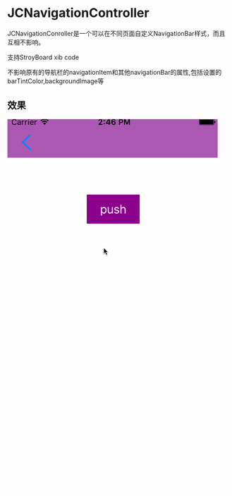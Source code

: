 # JCNavigationController

JCNavigationConroller是一个可以在不同页面自定义NavigationBar样式，而且互相不影响。

支持StroyBoard xib code 

不影响原有的导航栏的navigationItem和其他navigationBar的属性,包括设置的barTintColor,backgroundImage等

## 效果

![image](./demo.gif)

